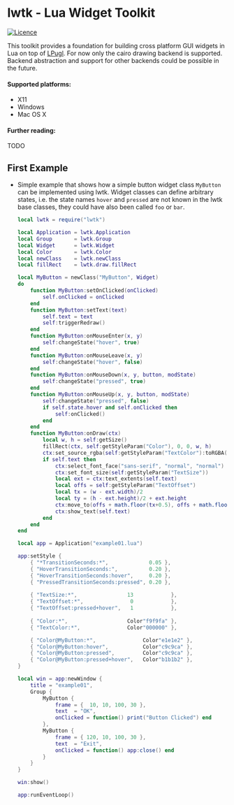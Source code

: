 # lwtk - Lua Widget Toolkit
[![Licence](http://img.shields.io/badge/Licence-MIT-brightgreen.svg)](LICENSE)

This toolkit provides a foundation for building cross platform GUI widgets in
Lua on top of [LPugl]. For now only the cairo drawing backend is supported. 
Backend abstraction and support for other backends could be possible in the
future.

#### Supported platforms: 
   * X11
   * Windows
   * Mac OS X 


#### Further reading:
   TODO

## First Example

* Simple example that shows how a simple button widget class `MyButton` can
  be implemented using lwtk. Widget classes can define arbitrary states, i.e. the state 
  names `hover` and `pressed` are not known in the lwtk base classes, they
  could have also been called `foo` or `bar`.
  

    ```lua
    local lwtk = require("lwtk")
    
    local Application = lwtk.Application
    local Group       = lwtk.Group
    local Widget      = lwtk.Widget
    local Color       = lwtk.Color
    local newClass    = lwtk.newClass
    local fillRect    = lwtk.draw.fillRect
    
    local MyButton = newClass("MyButton", Widget)
    do
        function MyButton:setOnClicked(onClicked)
            self.onClicked = onClicked
        end
        function MyButton:setText(text)
            self.text = text
            self:triggerRedraw()
        end
        function MyButton:onMouseEnter(x, y)
            self:changeState("hover", true)
        end
        function MyButton:onMouseLeave(x, y)
            self:changeState("hover", false)
        end
        function MyButton:onMouseDown(x, y, button, modState)
            self:changeState("pressed", true)
        end
        function MyButton:onMouseUp(x, y, button, modState)
            self:changeState("pressed", false)
            if self.state.hover and self.onClicked then
                self:onClicked()
            end
        end
        function MyButton:onDraw(ctx)
            local w, h = self:getSize()
            fillRect(ctx, self:getStyleParam("Color"), 0, 0, w, h)
            ctx:set_source_rgba(self:getStyleParam("TextColor"):toRGBA())
            if self.text then
                ctx:select_font_face("sans-serif", "normal", "normal")
                ctx:set_font_size(self:getStyleParam("TextSize"))
                local ext = ctx:text_extents(self.text)
                local offs = self:getStyleParam("TextOffset")
                local tx = (w - ext.width)/2
                local ty = (h - ext.height)/2 + ext.height
                ctx:move_to(offs + math.floor(tx+0.5), offs + math.floor(ty+0.5)) -- sharper text
                ctx:show_text(self.text)
            end
        end
    end
    
    local app = Application("example01.lua")
    
    app:setStyle {
        { "*TransitionSeconds:*",             0.05 },
        { "HoverTransitionSeconds:",          0.20 },
        { "HoverTransitionSeconds:hover",     0.20 },
        { "PressedTransitionSeconds:pressed", 0.20 },
        
        { "TextSize:*",                13            },
        { "TextOffset:*",               0            },
        { "TextOffset:pressed+hover",   1            },
        
        { "Color:*",                   Color"f9f9fa" },
        { "TextColor:*",               Color"000000" },
    
        { "Color@MyButton:*",               Color"e1e1e2" },
        { "Color@MyButton:hover",           Color"c9c9ca" },
        { "Color@MyButton:pressed",         Color"c9c9ca" },
        { "Color@MyButton:pressed+hover",   Color"b1b1b2" },
    }
    
    local win = app:newWindow {
        title = "example01",
        Group {
            MyButton {
                frame = {  10, 10, 100, 30 },
                text  = "OK",
                onClicked = function() print("Button Clicked") end
            },
            MyButton {
                frame = { 120, 10, 100, 30 },
                text  = "Exit",
                onClicked = function() app:close() end
            }
        }
    }
    
    win:show()
    
    app:runEventLoop()
    ```

[lpugl]:                    https://github.com/osch/lua-lpugl#lpugl

